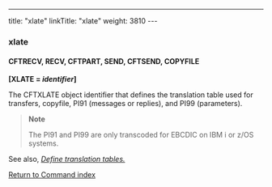 ---
title: "xlate"
linkTitle: "xlate"
weight: 3810
---<span id="xlate"></span>

### xlate

<span id="xlate_CFTRECV"></span><span id="XLATE_CFTSEND"></span>

#### CFTRECV, RECV, CFTPART, SEND, CFTSEND, COPYFILE

**[XLATE = *identifier*]**

The CFTXLATE object identifier that defines the translation table used
for transfers, copyfile, PI91 (messages or replies), and PI99 (parameters).

> **Note**
>
> The PI91 and PI99 are only transcoded for EBCDIC on IBM i or z/OS systems.

See also, *[Define translation tables.](../../../../concepts/transfer_command_overview/using_transcoding/translation_table_concepts)*

[Return to Command index](../../)
